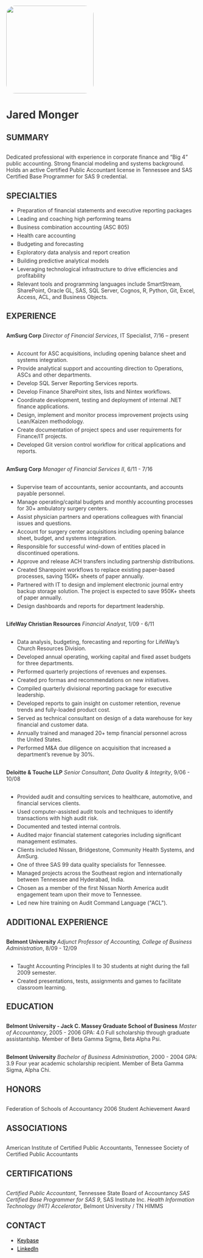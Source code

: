 <title>Jared Monger</title>
<style>
  body          { margin:40px; color:#333; }
  a, a:visited  { color: black; text-decoration:underline}
  code          {background-color: #f8f8f8; padding:5px;}
  li            { margin:5px; }
  p             {margin:30px 0;}
  .img-rounded  {border-radius: 10%;}
</style>

<img class="img-rounded" height="230" src="https://avatars3.githubusercontent.com/u/27711028?v=3&amp;s=460" width="230">

Jared Monger
============

SUMMARY
-------
Dedicated professional with experience in corporate finance and “Big 4” public accounting. Strong financial modeling and systems background. Holds an active Certified Public Accountant license in Tennessee and SAS Certified Base Programmer for SAS 9 credential.

SPECIALTIES
-----------
- Preparation of financial statements and executive reporting packages
- Leading and coaching high performing teams
- Business combination accounting (ASC 805)
- Health care accounting
- Budgeting and forecasting
- Exploratory data analysis and report creation
- Building predictive analytical models
- Leveraging technological infrastructure to drive efficiencies and profitability
- Relevant tools and programming languages include SmartStream, SharePoint, Oracle GL, SAS, SQL Server, Cognos, R, Python, Git, Excel, Access, ACL, and Business Objects.

EXPERIENCE
----------
**AmSurg Corp**
*Director of Financial Services*, IT Specialist, 7/16 – present
- Account for ASC acquisitions, including opening balance sheet and systems integration.
- Provide analytical support and accounting direction to Operations, ASCs and other departments.
- Develop SQL Server Reporting Services reports.
- Develop Finance SharePoint sites, lists and Nintex workflows.
- Coordinate development, testing and deployment of internal .NET finance applications.
- Design, implement and monitor process improvement projects using Lean/Kaizen methodology.
- Create documentation of project specs and user requirements for Finance/IT projects. 
- Developed Git version control workflow for critical applications and reports.

**AmSurg Corp**
*Manager of Financial Services II*, 6/11 - 7/16
- Supervise team of accountants, senior accountants, and accounts payable personnel. 
- Manage operating/capital budgets and monthly accounting processes for 30+ ambulatory surgery centers.
- Assist physician partners and operations colleagues with financial issues and questions.
- Account for surgery center acquisitions including opening balance sheet, budget, and systems integration.
- Responsible for successful wind-down of entities placed in discontinued operations.
- Approve and release ACH transfers including partnership distributions.
- Created Sharepoint workflows to replace existing paper-based processes, saving 150K+ sheets of paper annually.
- Partnered with IT to design and implement electronic journal entry backup storage solution. The project is expected to save 950K+ sheets of paper annually.
- Design dashboards and reports for department leadership. 

**LifeWay Christian Resources**
*Financial Analyst*, 1/09 - 6/11
- Data analysis, budgeting, forecasting and reporting for LifeWay’s Church Resources Division. 
- Developed annual operating, working capital and fixed asset budgets for three departments. 
- Performed quarterly projections of revenues and expenses. 
- Created pro formas and recommendations on new initiatives. 
- Compiled quarterly divisional reporting package for executive leadership.
- Developed reports to gain insight on customer retention, revenue trends and fully-loaded product cost.
- Served as technical consultant on design of a data warehouse for key financial and customer data.
- Annually trained and managed 20+ temp financial personnel across the United States. 
- Performed M&A due diligence on acquisition that increased a department’s revenue by 30%.

**Deloitte & Touche LLP**
*Senior Consultant, Data Quality & Integrity*, 9/06 - 10/08
- Provided audit and consulting services to healthcare, automotive, and financial services clients.
- Used computer-assisted audit tools and techniques to identify transactions with high audit risk.
- Documented and tested internal controls.
- Audited major financial statement categories including significant management estimates.  
- Clients included Nissan, Bridgestone, Community Health Systems, and AmSurg.
- One of three SAS 99 data quality specialists for Tennessee.
- Managed projects across the Southeast region and internationally between Tennessee and Hyderabad, India. 
- Chosen as a member of the first Nissan North America audit engagement team upon their move to Tennessee. 
- Led new hire training on Audit Command Language ("ACL").

ADDITIONAL EXPERIENCE
---------------------
**Belmont University**
*Adjunct Professor of Accounting, College of Business Administration*, 8/09 - 12/09
- Taught Accounting Principles II to 30 students at night during the fall 2009 semester. 
- Created presentations, tests, assignments and games to facilitate classroom learning.

EDUCATION
---------
**Belmont University - Jack C. Massey Graduate School of Business**
*Master of Accountancy*, 2005 - 2006
GPA: 4.0 Full scholarship through graduate assistantship. Member of Beta Gamma Sigma, Beta Alpha Psi.

**Belmont University**
*Bachelor of Business Administration*, 2000 - 2004
GPA: 3.9 Four year academic scholarship recipient. Member of Beta Gamma Sigma, Alpha Chi.

HONORS
------
Federation of Schools of Accountancy 2006 Student Achievement Award

ASSOCIATIONS
------------
American Institute of Certified Public Accountants, Tennessee Society of Certified Public Accountants

CERTIFICATIONS
--------------
*Certified Public Accountant*, Tennessee State Board of Accountancy
*SAS Certified Base Programmer for SAS 9*, SAS Institute Inc.
*Health Information Technology (HIT) Accelerator*, Belmont University / TN HIMMS

CONTACT
-------
- [Keybase](https://keybase.io/jmonger) 
- [LinkedIn](https://www.linkedin.com/in/jaredmonger)
